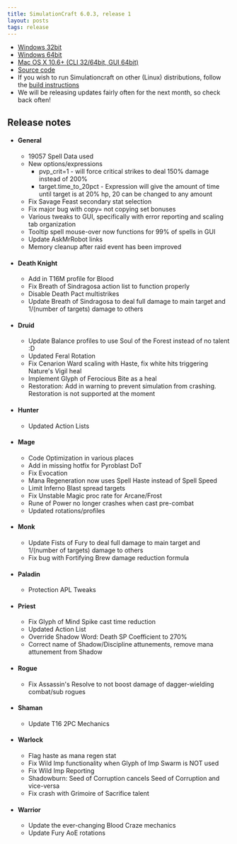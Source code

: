 ```yaml
---
title: SimulationCraft 6.0.3, release 1
layout: posts
tags: release
---
```

* [Windows 32bit](http://downloads.simulationcraft.org/simc-603-1-win32-10-25-2d201b8.zip)
* [Windows 64bit](http://downloads.simulationcraft.org/simc-603-1-win64-10-25-2d201b8.zip)
* [Mac OS X 10.6+ (CLI 32/64bit, GUI 64bit)](http://downloads.simulationcraft.org/simc-603-1-osx-x86.dmg)
* [Source code](http://downloads.simulationcraft.org/simc-603-1-source.zip)
* If you wish to run Simulationcraft on other (Linux) distributions, follow the [build instructions](http://code.google.com/p/simulationcraft/wiki/HowToBuild)
* We will be releasing updates fairly often for the next month, so check back often!
## Release notes
* #### General
  * 19057 Spell Data used
  * New options/expressions
    * pvp_crit=1 - will force critical strikes to deal 150% damage instead of 200%
    * target.time_to_20pct - Expression will give the amount of time until target is at 20% hp, 20 can be changed to any amount
  * Fix Savage Feast secondary stat selection
  * Fix major bug with copy= not copying set bonuses
  * Various tweaks to GUI, specifically with error reporting and scaling tab organization
  * Tooltip spell mouse-over now functions for 99% of spells in GUI
  * Update AskMrRobot links
  * Memory cleanup after raid event has been improved	
* #### Death Knight
  * Add in T16M profile for Blood
  * Fix Breath of Sindragosa action list to function properly
  * Disable Death Pact multistrikes
  * Update Breath of Sindragosa to deal full damage to main target and 1/(number of targets) damage to others
* #### Druid
  * Update Balance profiles to use Soul of the Forest instead of no talent :D
  * Updated Feral Rotation
  * Fix Cenarion Ward scaling with Haste, fix white hits triggering Nature's Vigil heal
  * Implement Glyph of Ferocious Bite as a heal
  * Restoration: Add in warning to prevent simulation from crashing. Restoration is not supported at the moment
* #### Hunter
  * Updated Action Lists
* #### Mage
  * Code Optimization in various places
  * Add in missing hotfix for Pyroblast DoT
  * Fix Evocation
  * Mana Regeneration now uses Spell Haste instead of Spell Speed
  * Limit Inferno Blast spread targets
  * Fix Unstable Magic proc rate for Arcane/Frost
  * Rune of Power no longer crashes when cast pre-combat
  * Updated rotations/profiles
* #### Monk
  * Update Fists of Fury to deal full damage to main target and 1/(number of targets) damage to others
  * Fix bug with Fortifying Brew damage reduction formula
* #### Paladin
  * Protection APL Tweaks
* #### Priest
  * Fix Glyph of Mind Spike cast time reduction
  * Updated Action List
  * Override Shadow Word: Death SP Coefficient to 270%
  * Correct name of Shadow/Discipline attunements, remove mana attunement from Shadow
* #### Rogue
  * Fix Assassin's Resolve to not boost damage of dagger-wielding combat/sub rogues
* #### Shaman
  * Update T16 2PC Mechanics
* #### Warlock
  * Flag haste as mana regen stat
  * Fix Wild Imp functionality when Glyph of Imp Swarm is NOT used
  * Fix Wild Imp Reporting
  * Shadowburn: Seed of Corruption cancels Seed of Corruption and vice-versa
  * Fix crash with Grimoire of Sacrifice talent
* #### Warrior
  * Update the ever-changing Blood Craze mechanics
  * Update Fury AoE rotations